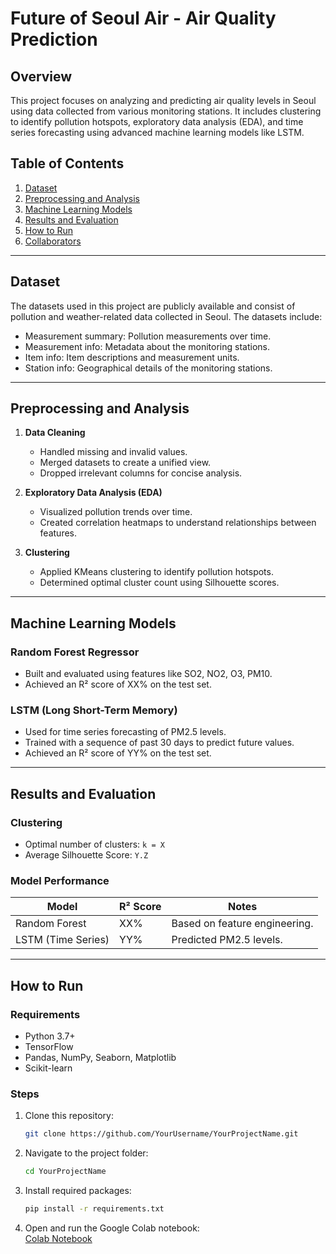 # **Future of Seoul Air - Air Quality Prediction**  

## **Overview**  
This project focuses on analyzing and predicting air quality levels in Seoul using data collected from various monitoring stations. It includes clustering to identify pollution hotspots, exploratory data analysis (EDA), and time series forecasting using advanced machine learning models like LSTM.  

## **Table of Contents**  
1. [Dataset](#dataset)  
2. [Preprocessing and Analysis](#preprocessing-and-analysis)  
3. [Machine Learning Models](#machine-learning-models)  
4. [Results and Evaluation](#results-and-evaluation)  
5. [How to Run](#how-to-run)  
6. [Collaborators](#collaborators)  

---

## **Dataset**  
The datasets used in this project are publicly available and consist of pollution and weather-related data collected in Seoul. The datasets include:  
- Measurement summary: Pollution measurements over time.  
- Measurement info: Metadata about the monitoring stations.  
- Item info: Item descriptions and measurement units.  
- Station info: Geographical details of the monitoring stations.  

---

## **Preprocessing and Analysis**  
1. **Data Cleaning**  
   - Handled missing and invalid values.  
   - Merged datasets to create a unified view.  
   - Dropped irrelevant columns for concise analysis.  

2. **Exploratory Data Analysis (EDA)**  
   - Visualized pollution trends over time.  
   - Created correlation heatmaps to understand relationships between features.  

3. **Clustering**  
   - Applied KMeans clustering to identify pollution hotspots.  
   - Determined optimal cluster count using Silhouette scores.  

---

## **Machine Learning Models**  
### **Random Forest Regressor**  
- Built and evaluated using features like SO2, NO2, O3, PM10.  
- Achieved an R² score of XX% on the test set.  

### **LSTM (Long Short-Term Memory)**  
- Used for time series forecasting of PM2.5 levels.  
- Trained with a sequence of past 30 days to predict future values.  
- Achieved an R² score of YY% on the test set.  

---

## **Results and Evaluation**  
### **Clustering**  
- Optimal number of clusters: `k = X`  
- Average Silhouette Score: `Y.Z`  

### **Model Performance**  
| Model            | R² Score | Notes                          |  
|-------------------|----------|--------------------------------|  
| Random Forest     | XX%      | Based on feature engineering. |  
| LSTM (Time Series)| YY%      | Predicted PM2.5 levels.       |  

---

## **How to Run**  
### **Requirements**  
- Python 3.7+  
- TensorFlow  
- Pandas, NumPy, Seaborn, Matplotlib  
- Scikit-learn  

### **Steps**  
1. Clone this repository:  
   ```bash  
   git clone https://github.com/YourUsername/YourProjectName.git  
   ```  
2. Navigate to the project folder:  
   ```bash  
   cd YourProjectName  
   ```  
3. Install required packages:  
   ```bash  
   pip install -r requirements.txt  
   ```  
4. Open and run the Google Colab notebook:  
   [Colab Notebook](https://colab.research.google.com/your-notebook-link)
